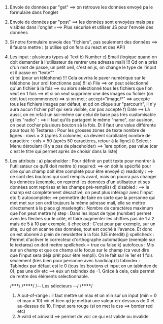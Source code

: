 1. Envoie de données par "get"
   ==> on retrouve les données envoyé pa le formulaire dans l'onglet

2. Envoie de données par "post"
   ==> les données sont envoyées mais pas visibles dans l'onglet
   ===> Plus sécurisé et utiliser JS pour l'envoie des données

3. Si notre formulaire envoie des "fichiers", pas seulement des données
==> il faudra mettre : (s'utilise qd on fera du react et des API)
<form method="post" action="javascript:void(0)" enctype="multipart/form-data">

4. Les input : plusieurs types
   a) Text
   b) Number
   c) Email (logique quand on doit demander à l'utilisateur de rentrer une adresse mail)
   !!! Qd on a près d'un mot de passe, un petit oeil, c'est en js, on change le type de l'input et il passe en "texte""  
    d) tel (pour un téléphone)
   !!! Cela ouvrira le paver numérique sur le téléphone (sur ordi fonctionne pas)
   !!!
   e) File
   ==> on peut sélectionné qu'un fichier à la fois
   ==> ou alors sélectionné tous les fichiers que l'on veut en 1 fois
   ==> et si on veut supprimer une des images ou fichier (on doit tout recommencer)
   ==> si on met :
   accept="image/\*" ==> accepte tous les fichiers images par défaut, et qd on clique sur "parcourir", il n'y aura aucun fichier pdf qui sera visible, car pas accepté
   f) Date
   ==> Là aussi, on en refait un soi-même car celui de base pas très customisable
   g) les "radio" :
   ==> il faut qu'ils partagent le même "name", car ausinon, on peut cocher plusieurs bouton sà la fois.
   Et il faut une value différente pour tous
   h) Textarea :
   Pour les grosses zones de texte
   nombre de lignes : rows = 3 (après 3 colonnes; ca devient scrollable)
   nombre de caractère : cols = 50 (après 50 caractères, retour à la ligne)
   i) Select :
   Menu déroulant (il y a pas de placeholder)
   ==> 1ere option, pas value (car c'est le titre qui permet après de choisir dans la liste)

5) Les attributs :
   a) placeholder :
   Pour définir un petit texte pour montrer à l'utilisateur ce qu'il doit mettre
   b) required:
   ==> on doit le spécifié pour dire qu'un champ doit être complété pour être envoyé
   c) readonly :
   ==> ce sont des boutons qui sont remplis avant, mais on pourra pas changer les données (exemple, on reprend les données d'un utilisateur et ses données sont reprises et les champs pré-remplis)
   d) disabled :
   ==> le champ est complètement désactivé, on peut plus intéragir avec l'input etc
   f) autocomplete:
   ==> permettre de faire en sorte que la personne qui met met sur son ordi toujours la même adresse mail, elle se mettre directement à la place
   g) maxlength :
   Nombre de caractères maximum que l'on peut mettre
   h) step :
   Dans les input de type (number) permet avec les fleches sur le côté, et faire augmenter les chiffres pas de 1 à 2 mais de 5 à 10 par exemple.
   i) checked :
   C'est pour par exemple, sur un site, ou qd on scanne des données, tout est coché à l'avance. Et donc on est abonné à plein de newsletter à la fois (UE interdit)
   j) spellcheck :
   Permet d'activer le correcteur d'orthographe automatique (exemple sur le textarea)
   on doit mettre spellcheck = true ou false
   k) autofocus :
   Mis sur un champ et que ce champ ai le focus sur le champ (ca veut dire que l'input sera déjà prêt pour être rempli).
   On le fait sur le 1er et 1 fois seulement (très bien pour personne avec handicap)
   l) tabindex :
   Tabindex par défaut est le 0 (tous les boutons et input on un tabindex de 0), pas une div etc ==> eux un tabindex de -1.
   Grâce à cela, cela permet de rentre des éléments sélectionnable.

   /**********************************\*\*\***********************************/
   /********\*\*\*\*********/
   /-- Les sélecteurs --/
   /********\*\*\*\*********/

   1. A:out-of-range :
      il faut mettre un max et un min sur un input (min = 0 et max = 10)
      ==> et bien qd je mettrai une valeur en-dessous de 0 et au-dessus de 10, l'input sera rouge (si on met la css ==> border red etc)
   2. A:valid et a:invald ==> permet de voir ce qui est valide ou invalide
